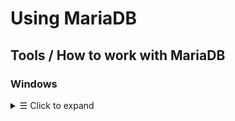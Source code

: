 # Using MariaDB


## Tools / How to work with MariaDB

### Windows
<details>
<summary><samp>&#9776;</samp> Click to expand </summary>

<br>

#### 1. Download [MySQL Installer](https://dev.mysql.com/downloads/installer/)

> **Warning** Unlike the standard MySQL Installer, the smaller web-community version does not bundle any MySQL applications, but downloads only the MySQL products you choose to install.

#### 2. Determine the setup type to use for the initial installation of MySQL products. For example:
   - Developer Default: Provides a setup type that includes the selected version of MySQL Server and other MySQL tools related to MySQL development, such as MySQL Workbench.
   - Server Only: Provides a setup for the selected version of MySQL Server without other products.
   - Custom: Enables you to select any version of MySQL Server and other MySQL products.

Install the server instance (and products) and then begin the server configuration by following the onscreen instructions. For more information about each individual step, see [Section 2.3.3.3.1, “MySQL Server Configuration with MySQL Installer”.](https://dev.mysql.com/doc/refman/8.0/en/mysql-installer-workflow.html#mysql-installer-workflow-server)

<br>
</details>
